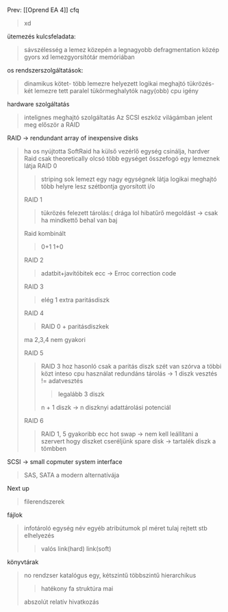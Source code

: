 Prev: [[Oprend EA 4]]
cfq
> xd

ütemezés kulcsfeladata: 
>sávszélesség a lemez közepén a legnagyobb
>defragmentation
>közép gyors xd
>lemezgyorsítótár memóriában

os rendszerszolgáltatások:
>dinamikus kötet- több lemezre helyezett logikai meghajtó
>tükrözés- két lemezre tett paralel tükörmeghalytók
>nagy(obb) cpu igény

hardware szolgáltatás
>intelignes meghajtó szolgáltatás
>Az SCSI eszköz világámban jelent meg először a RAID

RAID -> rendundant array of inexpensive disks
>ha os nyújtotta SoftRaid
>ha külső vezérlő egység csinálja, hardver Raid
>csak theoretically olcsó
>több egységet összefogó egy lemeznek látja
>RAID 0
>> striping
>> sok lemezt egy nagy egységnek látja
>> logikai meghajtó több helyre lesz szétbontja
>> gyorsított i/o
>
>RAID 1
>> tükrözés
>> felezett tárolás:(
>> drága lol
>> hibatűrő megoldást -> csak ha mindkettő behal van baj
>
>Raid kombinált
>> 0+1
>> 1+0
>
>RAID 2 
>> adatbit+javítóbitek
>> ecc -> Erroc correction code
>
>RAID 3 
>>elég 1 extra paritásdiszk
>
>RAID 4
>>RAID 0 + paritásdiszkek
>
>ma 2,3,4 nem gyakori
>
>RAID 5
>>RAID 3 hoz hasonló csak a paritás diszk szét van szórva a többi közt
>>inteso cpu használat
>>redundáns tárolás -> 1 diszk vesztés != adatvesztés
>>>legalább 3 diszk
>>
>>n + 1 diszk -> n diszknyi adattárolási potenciál
>
>RAID 6
>>RAID 1, 5 gyakoribb
>>ecc
>>hot swap -> nem kell leállítani a szervert hogy diszket cseréljünk
>>spare disk -> tartalék diszk a tömbben
>>

SCSI -> small copmuter system interface
>SAS, SATA a modern alternatívája

Next up
>filerendszerek

fájlok
>infotároló egység
>név
>egyéb atribútumok pl méret tulaj rejtett stb
>elhelyezés
>>valós
>>link(hard)
>>link(soft)

könyvtárak
>no rendzser
>katalógus egy, kétszintű
>többszintű hierarchikus
>>hatékony
>>fa struktúra
>>mai
>
>abszolút relatív hivatkozás
>

